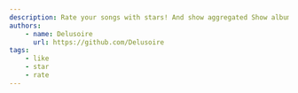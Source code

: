 ```yaml
---
description: Rate your songs with stars! And show aggregated Show album/playlist/artist stars.
authors:
    - name: Delusoire
      url: https://github.com/Delusoire
tags:
    - like
    - star
    - rate
---
```

